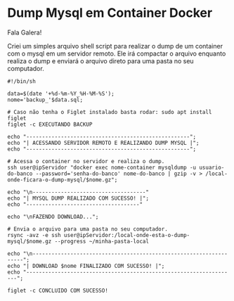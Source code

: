 # Dump Mysql em Container Docker

Fala Galera!

Criei um simples arquivo shell script para realizar o dump de um container com o mysql em um servidor remoto.
Ele irá compactar o arquivo enquanto realiza o dump e enviará o arquivo direto para uma pasta no seu computador.

```
#!/bin/sh

data=$(date '+%d-%m-%Y_%H-%M-%S');
nome='backup_'$data.sql;

# Caso não tenha o Figlet instalado basta rodar: sudo apt install figlet
figlet -c EXECUTANDO BACKUP

echo "----------------------------------------------------";
echo "| ACESSANDO SERVIDOR REMOTO E REALIZANDO DUMP MYSQL |";
echo "----------------------------------------------------";

# Acessa o container no servidor e realiza o dump.
ssh user@ipServidor "docker exec nome-container mysqldump -u usuario-do-banco --password='senha-do-banco' nome-do-banco | gzip -v > /local-onde-ficara-o-dump-mysql/$nome.gz";

echo "\n------------------------------------"
echo "| MYSQL DUMP REALIZADO COM SUCESSO! |";
echo "------------------------------------"

echo "\nFAZENDO DOWNLOAD...";

# Envia o arquivo para uma pasta no seu computador.
rsync -avz -e ssh user@ipServidor:/local-onde-esta-o-dump-mysql/$nome.gz --progress ~/minha-pasta-local

echo "\n-------------------------------------------------------------------";
echo "| DOWNLOAD $nome FINALIZADO COM SUCESSO! |";
echo "-------------------------------------------------------------------";

figlet -c CONCLUIDO COM SUCESSO!
```
